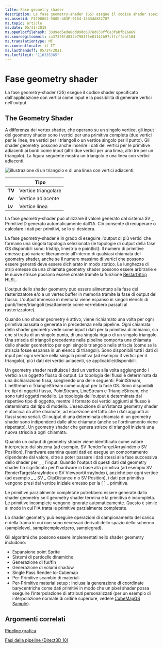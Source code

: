 ```yaml
---
title: Fase geometry shader
description: La fase geometry-shader (GS) esegue il codice shader specificato dall'applicazione con vertici come input e la possibilità di generare vertici nell'output.
ms.assetid: F3208862-980E-403F-9154-13B34A882787
ms.topic: article
ms.date: 05/31/2018
ms.openlocfilehash: 3099ed5ede8dd89dc607ed838ff6e3fabfb16a69
ms.sourcegitcommit: ca37395fd832e798375e81142b97cffcffabf184
ms.translationtype: MT
ms.contentlocale: it-IT
ms.lasthandoff: 05/24/2021
ms.locfileid: "110335365"
---
```

# <a name="geometry-shader-stage"></a>Fase geometry shader

La fase geometry-shader (GS) esegue il codice shader specificato dall'applicazione con vertici come input e la possibilità di generare vertici nell'output.

## <a name="the-geometry-shader"></a>The Geometry Shader

A differenza dei vertex shader, che operano su un singolo vertice, gli input del geometry shader sono i vertici per una primitiva completa (due vertici per le linee, tre vertici per i triangoli o un vertice singolo per il punto). Gli shader geometry possono anche inserire i dati dei vertici per le primitive adiacenti ai bordi come input (altri due vertici per una linea, altri tre per un triangolo). La figura seguente mostra un triangolo e una linea con vertici adiacenti.

![illustrazione di un triangolo e di una linea con vertici adiacenti](images/d3d10-gs.png)

|     | Tipo                |
|-----|-----------------|
| **TV**  | Vertice triangolare |
| **Av**  | Vertice adiacente |
| **Lv**  | Vertice linea     |



 

La fase geometry-shader può utilizzare il valore generato dal sistema SV \_ PrimitiveID generato automaticamente dall'IA. [](d3d10-graphics-programming-guide-input-assembler-stage-using.md) Ciò consente di recuperare o calcolare i dati per primitivi, se lo si desidera.

La fase geometry-shader è in grado di eseguire l'output di più vertici che formano una singola topologia selezionata (le topologie di output della fase GS disponibili sono: tristrip, linestrip e pointlist). Il numero di primitive emesse può variare liberamente all'interno di qualsiasi chiamata del geometry shader, anche se il numero massimo di vertici che possono essere generati deve essere dichiarato in modo statico. Le lunghezze di strip emesse da una chiamata geometry shader possono essere arbitrarie e le nuove strisce possono essere create tramite la funzione [RestartStrip](/windows/desktop/direct3dhlsl/dx-graphics-hlsl-so-restartstrip) HLSL.

L'output dello shader geometry può essere alimentato alla fase del rasterizzatore e/o a un vertex buffer in memoria tramite la fase di output del flusso. L'output immesso in memoria viene espanso in singoli elenchi di punti/linee/triangoli (esattamente come verrebbero passati al rasterizzatore).

Quando uno shader geometry è attivo, viene richiamato una volta per ogni primitiva passata o generata in precedenza nella pipeline. Ogni chiamata dello shader geometry vede come input i dati per la primitiva di richiamo, sia che si tratta di un singolo punto, di una singola riga o di un singolo triangolo. Una striscia di triangoli precedente nella pipeline comporta una chiamata dello shader geometrico per ogni singolo triangolo nella striscia (come se la striscia fosse espansa in un elenco di triangoli). Sono disponibili tutti i dati di input per ogni vertice nella singola primitiva (ad esempio 3 vertici per il triangolo), più i dati dei vertici adiacenti, se applicabile/disponibili.

Un geometry shader restituisce i dati un vertice alla volta aggiungendo i vertici a un oggetto flusso di output. La topologia dei flussi è determinata da una dichiarazione fissa, scegliendo una delle seguenti: PointStream, LineStream o TriangleStream come output per la fase GS. Sono disponibili tre tipi di oggetti flusso, PointStream, LineStream e TriangleStream, che sono tutti oggetti modello. La topologia dell'output è determinata dal rispettivo tipo di oggetto, mentre il formato dei vertici aggiunti al flusso è determinato dal tipo di modello. L'esecuzione di un'istanza geometry shader è atomica da altre chiamate, ad eccezione del fatto che i dati aggiunti ai flussi sono seriali. Gli output di una determinata chiamata di un geometry shader sono indipendenti dalle altre chiamate (anche se l'ordinamento viene rispettato). Un geometry shader che genera strisce di triangoli inizierà una nuova striscia a ogni chiamata.

Quando un output di geometry shader viene identificato come valore interpretato dal sistema (ad esempio, SV RenderTargetArrayIndex o SV Position), l'hardware esamina questi dati ed esegue un comportamento dipendente dal valore, oltre a poter passare i dati stessi alla fase successiva dello shader per \_ \_ l'input. Quando l'output di questi dati dal geometry shader ha significato per l'hardware in base alla primitiva (ad esempio SV RenderTargetArrayIndex o SV ViewportArrayIndex), anziché per ogni vertice (ad esempio \_ \_ SV \_ ClipDistance n o SV Position), i dati per primitiva vengono presi dal vertice iniziale emesso per la \[ \] \_ primitiva.

Le primitive parzialmente completate potrebbero essere generate dallo shader geometry se il geometry shader termina e la primitiva è incompleta. Le primitive incomplete vengono ignorate automaticamente. Questo è simile al modo in cui l'IA tratta le primitive parzialmente completate.

Lo shader geometry può eseguire operazioni di campionamento del carico e della trama in cui non sono necessari derivati dello spazio dello schermo (samplelevel, samplecmplevelzero, samplegrad).

Gli algoritmi che possono essere implementati nello shader geometry includono:

-   Espansione point Sprite
-   Sistemi di particelle dinamiche
-   Generazione di fur/fin
-   Generazione di volumi shadow
-   Single Pass Render-to-Cubemap
-   Per-Primitive scambio di materiali
-   Per-Primitive material setup : inclusa la generazione di coordinate barycentriche come dati primitivi in modo che un pixel shader possa eseguire l'interpolazione di attributi personalizzati (per un esempio di interpolazione normale di ordine superiore, vedere [CubeMapGS Sample](https://msdn.microsoft.com/library/Ee416398(v=VS.85).aspx)).

## <a name="related-topics"></a>Argomenti correlati

<dl> <dt>

[Pipeline grafica](overviews-direct3d-11-graphics-pipeline.md)
</dt> <dt>

[Fasi della pipeline (Direct3D 10)](/windows/desktop/direct3d10/d3d10-graphics-programming-guide-pipeline-stages)
</dt> </dl>

 

 